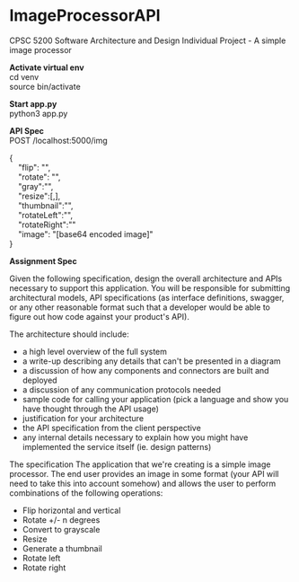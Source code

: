 # ImageProcessorAPI
CPSC 5200 Software Architecture and Design Individual Project - A simple image processor

**Activate virtual env**<br />
cd venv <br />
source bin/activate

**Start app.py**<br />
python3 app.py 

**API Spec**<br />
POST /localhost:5000/img <br />

{<br />
&nbsp;&nbsp;&nbsp;&nbsp;"flip": "",<br />
&nbsp;&nbsp;&nbsp;&nbsp;"rotate": "",<br />
&nbsp;&nbsp;&nbsp;&nbsp;"gray":"",<br />
&nbsp;&nbsp;&nbsp;&nbsp;"resize":[,],<br />
&nbsp;&nbsp;&nbsp;&nbsp;"thumbnail":"",<br />
&nbsp;&nbsp;&nbsp;&nbsp;"rotateLeft":"",<br />
&nbsp;&nbsp;&nbsp;&nbsp;"rotateRight":""<br />
&nbsp;&nbsp;&nbsp;&nbsp;"image": "[base64 encoded image]"<br />
}

**Assignment Spec**

Given the following specification, design the overall architecture and APIs necessary to support this application. You will be responsible for submitting architectural models, API specifications (as interface definitions, swagger, or any other reasonable format such that a developer would be able to figure out how code against your product's API).<br />

The architecture should include:

* a high level overview of the full system
* a write-up describing any details that can't be presented in a diagram
* a discussion of how any components and connectors are built and deployed
* a discussion of any communication protocols needed
* sample code for calling your application (pick a language and show you have thought through the API usage)
* justification for your architecture
* the API specification from the client perspective
* any internal details necessary to explain how you might have implemented the service itself (ie. design patterns)

The specification
The application that we're creating is a simple image processor. The end user provides an image in some format (your API will need to take this into account somehow) and allows the user to perform combinations of the following operations:

* Flip horizontal and vertical
* Rotate +/- n degrees
* Convert to grayscale
* Resize
* Generate a thumbnail
* Rotate left
* Rotate right
